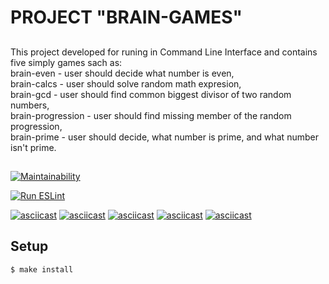 # PROJECT "BRAIN-GAMES"

##
This project developed for runing in Command Line Interface and contains five simply games sach as:  
brain-even - user should decide what number is even,  
brain-calсs - user should solve random math expresion,  
brain-gcd - user should find common biggest divisor of two random numbers,  
brain-progression - user should find missing member of the random progression,  
brain-prime - user should decide, what number is prime, and what number isn't prime.
##

[![Maintainability](https://api.codeclimate.com/v1/badges/fcdba319037983388b13/maintainability)](https://codeclimate.com/github/portal-x/backend-project-lvl1/maintainability)

[![Run ESLint](https://github.com/portal-x/backend-project-lvl1/workflows/Run%20ESLint/badge.svg)](https://github.com/portal-x/backend-project-lvl1/actions?query=workflow%3A%22Run+ESLint%22)

[![asciicast](https://asciinema.org/a/GK6ln809gKPQQXP70pEb9Mk8L.svg)](https://asciinema.org/a/GK6ln809gKPQQXP70pEb9Mk8L)
[![asciicast](https://asciinema.org/a/GYCF35w8Iz2qNDf5uLzkEnPXM.svg)](https://asciinema.org/a/GYCF35w8Iz2qNDf5uLzkEnPXM)
[![asciicast](https://asciinema.org/a/w0KNSWHQVnkFN7Qbb6Ur77T91.svg)](https://asciinema.org/a/w0KNSWHQVnkFN7Qbb6Ur77T91)
[![asciicast](https://asciinema.org/a/20LYqsoYVSDL5prqM8M6jpGZM.svg)](https://asciinema.org/a/20LYqsoYVSDL5prqM8M6jpGZM)
[![asciicast](https://asciinema.org/a/UmtJCnCEoiTuegnsetVVddhpf.svg)](https://asciinema.org/a/UmtJCnCEoiTuegnsetVVddhpf)

## Setup

```sh
$ make install
```
